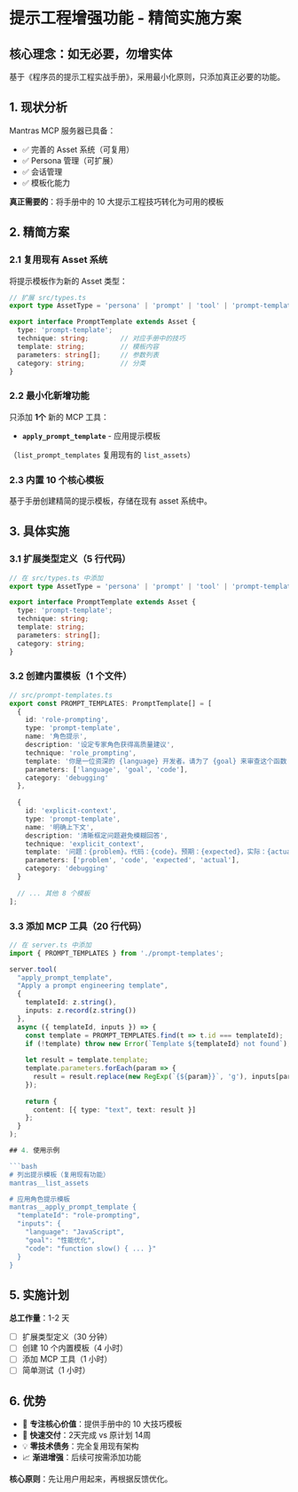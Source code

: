 # 提示工程增强功能 - 精简实施方案

## 核心理念：如无必要，勿增实体

基于《程序员的提示工程实战手册》，采用最小化原则，只添加真正必要的功能。

## 1. 现状分析

Mantras MCP 服务器已具备：
- ✅ 完善的 Asset 系统（可复用）
- ✅ Persona 管理（可扩展）
- ✅ 会话管理
- ✅ 模板化能力

**真正需要的**：将手册中的 10 大提示工程技巧转化为可用的模板

## 2. 精简方案

### 2.1 复用现有 Asset 系统

将提示模板作为新的 Asset 类型：

```typescript
// 扩展 src/types.ts
export type AssetType = 'persona' | 'prompt' | 'tool' | 'prompt-template';

export interface PromptTemplate extends Asset {
  type: 'prompt-template';
  technique: string;        // 对应手册中的技巧
  template: string;         // 模板内容
  parameters: string[];     // 参数列表
  category: string;         // 分类
}
```

### 2.2 最小化新增功能

只添加 **1个** 新的 MCP 工具：
- **`apply_prompt_template`** - 应用提示模板

（`list_prompt_templates` 复用现有的 `list_assets`）

### 2.3 内置 10 个核心模板

基于手册创建精简的提示模板，存储在现有 asset 系统中。

## 3. 具体实施

### 3.1 扩展类型定义（5 行代码）

```typescript
// 在 src/types.ts 中添加
export type AssetType = 'persona' | 'prompt' | 'tool' | 'prompt-template';

export interface PromptTemplate extends Asset {
  type: 'prompt-template';
  technique: string;
  template: string;
  parameters: string[];
  category: string;
}
```

### 3.2 创建内置模板（1 个文件）

```typescript
// src/prompt-templates.ts
export const PROMPT_TEMPLATES: PromptTemplate[] = [
  {
    id: 'role-prompting',
    type: 'prompt-template',
    name: '角色提示',
    description: '设定专家角色获得高质量建议',
    technique: 'role_prompting',
    template: '你是一位资深的 {language} 开发者。请为了 {goal} 来审查这个函数：\n\n{code}',
    parameters: ['language', 'goal', 'code'],
    category: 'debugging'
  },
  
  {
    id: 'explicit-context',
    type: 'prompt-template',
    name: '明确上下文',
    description: '清晰框定问题避免模糊回答',
    technique: 'explicit_context',
    template: '问题：{problem}。代码：{code}。预期：{expected}，实际：{actual}。为什么？',
    parameters: ['problem', 'code', 'expected', 'actual'],
    category: 'debugging'
  }
  
  // ... 其他 8 个模板
];
```

### 3.3 添加 MCP 工具（20 行代码）

```typescript
// 在 server.ts 中添加
import { PROMPT_TEMPLATES } from './prompt-templates';

server.tool(
  "apply_prompt_template",
  "Apply a prompt engineering template",
  {
    templateId: z.string(),
    inputs: z.record(z.string())
  },
  async ({ templateId, inputs }) => {
    const template = PROMPT_TEMPLATES.find(t => t.id === templateId);
    if (!template) throw new Error(`Template ${templateId} not found`);
    
    let result = template.template;
    template.parameters.forEach(param => {
      result = result.replace(new RegExp(`{${param}}`, 'g'), inputs[param] || '');
    });
    
    return {
      content: [{ type: "text", text: result }]
    };
  }
);

## 4. 使用示例

```bash
# 列出提示模板（复用现有功能）
mantras__list_assets

# 应用角色提示模板
mantras__apply_prompt_template {
  "templateId": "role-prompting",
  "inputs": {
    "language": "JavaScript",
    "goal": "性能优化", 
    "code": "function slow() { ... }"
  }
}
```

## 5. 实施计划

**总工作量**：1-2 天

- [ ] 扩展类型定义（30 分钟）
- [ ] 创建 10 个内置模板（4 小时）
- [ ] 添加 MCP 工具（1 小时）
- [ ] 简单测试（1 小时）

## 6. 优势

- 🎯 **专注核心价值**：提供手册中的 10 大技巧模板
- 🚀 **快速交付**：2天完成 vs 原计划 14周
- 💡 **零技术债务**：完全复用现有架构
- 📈 **渐进增强**：后续可按需添加功能

**核心原则**：先让用户用起来，再根据反馈优化。